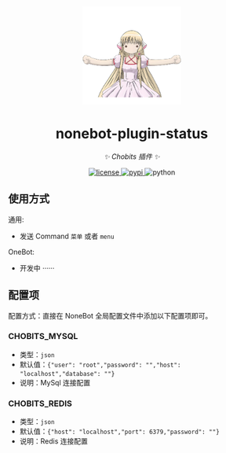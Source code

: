 <!--
 * @Author         : SnowRabbit
 * @Date           : 2025-03-15 12:41:16
 * @LastEditors    : SnowRabbit
 * @LastEditTime   : 2025-03-15 12:41:16
 * @Description    : 机器人
 * @GitHub         : https://github.com/snowrabbit-top
-->

<!-- markdownlint-disable MD033 MD036 MD041 -->

<p align="center">
  <img src="docs/logo.jpg" width="200" height="200" alt="chobits">
</p>

<div align="center">

# nonebot-plugin-status

_✨ Chobits 插件 ✨_

</div>

<p align="center">
  <a href="https://raw.githubusercontent.com/cscs181/QQ-Github-Bot/master/LICENSE">
    <img src="https://img.shields.io/github/license/cscs181/QQ-Github-Bot.svg" alt="license">
  </a>
  <a href="https://pypi.python.org/pypi/nonebot-plugin-status">
    <img src="https://img.shields.io/pypi/v/nonebot-plugin-status.svg" alt="pypi">
  </a>
  <img src="https://img.shields.io/badge/python-3.11+-blue.svg" alt="python">
</p>

## 使用方式

通用:

- 发送 Command `菜单` 或者 `menu`

OneBot:

- 开发中 ······

## 配置项

配置方式：直接在 NoneBot 全局配置文件中添加以下配置项即可。

### CHOBITS_MYSQL

- 类型：`json`
- 默认值：`{"user": "root","password": "","host": "localhost","database": ""}`
- 说明：MySql 连接配置

### CHOBITS_REDIS

- 类型：`json`
- 默认值：`{"host": "localhost","port": 6379,"password": ""}`
- 说明：Redis 连接配置
